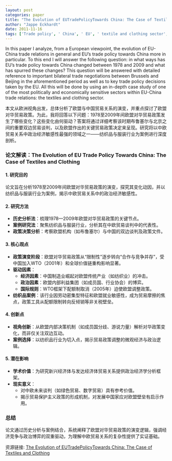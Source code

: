 ```yaml
---
layout: post
categories: paper
title: "The Evolution of EUTradePolicyTowards China: The Case of Textiles and Clothing"
author: "Jappe Eckhardt"
date: 2011-11-16
tags: ['Trade policy', ' China', ' EU', ' textile and clothing sector', ' protectionism']
---
```


In this paper I analyze, from a European viewpoint, the evolution of EU-China trade relations in general and EU’s trade policy towards China more in particular. To this end I will answer the following question: in what ways has EU’s trade policy towards China changed between 1978 and 2009 and what has spurred these changes? This question will be answered with detailed reference to important bilateral trade negotiations between Brussels and Beijing in the aforementioned period as well as to key trade policy decisions taken by the EU. All this will be done by using an in-depth case study of one of the most politically and economically sensitive sectors within EU-China trade relations: the textiles and clothing sector.

本文从欧洲视角出发，总体分析了欧盟与中国贸易关系的演变，并重点探讨了欧盟对华贸易政策。为此，我将回答以下问题：1978至2009年间欧盟对华贸易政策发生了哪些变化？这些变化由何驱动？答案将通过详细考察该时期布鲁塞尔与北京之间的重要双边贸易谈判，以及欧盟作出的关键贸易政策决定来呈现。研究将以中欧贸易关系中政治经济敏感性最强的领域之一——纺织品与服装行业为案例进行深度剖析。

### **论文解读：The Evolution of EU Trade Policy Towards China: The Case of Textiles and Clothing**  

#### **1. 研究目的**  
论文旨在分析1978至2009年间欧盟对华贸易政策的演变，探究其变化动因，并以纺织品与服装行业为案例，揭示中欧贸易关系中的政治经济敏感性。  

#### **2. 研究方法**  
- **历史分析法**：梳理1978—2009年欧盟对华贸易政策的关键节点。  
- **案例研究法**：聚焦纺织品与服装行业，分析其在中欧贸易谈判中的代表性。  
- **政策决策分析**：考察欧盟机构（如布鲁塞尔）与中国的双边谈判及政策文件。  

#### **3. 核心观点**  
- **政策演变阶段**：欧盟对华贸易政策从“限制性”逐步转向“合作与竞争并存”，受中国加入WTO（2001年）和全球价值链重构影响显著。  
- **驱动因素**：  
  - **经济因素**：中国制造业崛起对欧盟传统产业（如纺织业）的冲击。  
  - **政治因素**：欧盟内部利益集团（如成员国、行业协会）的博弈。  
  - **国际规则**：WTO框架下配额制取消（2005年）迫使欧盟调整政策。  
- **纺织品案例**：该行业因劳动密集型特征和欧盟就业敏感性，成为贸易摩擦的焦点，政策工具从配额限制转向反倾销等非关税壁垒。  

#### **4. 创新点**  
- **视角创新**：从欧盟内部决策机制（如成员国分歧、游说力量）解析对华政策变化，而非仅关注双边互动。  
- **案例选择**：以纺织品行业为切入点，揭示贸易政策调整的微观经济与政治逻辑。  

#### **5. 潜在影响**  
- **学术价值**：为研究新兴经济体与发达经济体贸易关系提供政治经济学分析框架。  
- **现实意义**：  
  - 对中欧未来谈判（如绿色贸易、数字贸易）具有参考价值。  
  - 揭示贸易保护主义政策的形成机制，对发展中国家应对欧盟壁垒有启示作用。  

### **总结**  
论文通过历史分析与案例结合，系统阐释了欧盟对华贸易政策的演变逻辑，强调经济竞争与政治博弈的双重驱动，为理解中欧贸易关系的复杂性提供了实证基础。

资源链接: [The Evolution of EUTradePolicyTowards China: The Case of Textiles and Clothing](https://papers.ssrn.com/sol3/papers.cfm?abstract_id=1959957)
